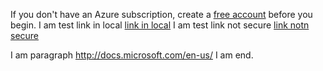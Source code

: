 
If you don't have an Azure subscription, create a [free account](https://azure.microsoft.com/free/) before you begin.
I am test link in local [link in local](https://docs.microsoft.com/en-us/)
I am test link not secure [link notn secure](http://docs.microsoft.com/)

I am paragraph http://docs.microsoft.com/en-us/ I am end.